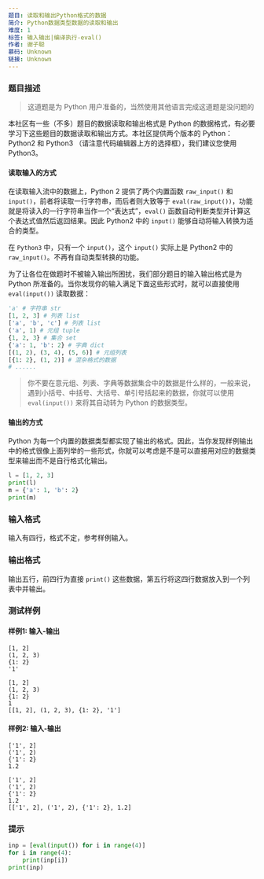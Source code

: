 ```yaml
---
题目: 读取和输出Python格式的数据
简介: Python数据类型数据的读取和输出
难度: 1
标签: 输入输出|编译执行-eval()
作者: 谢子聪
慕码: Unknown
链接: Unknown
---
```


### 题目描述

> 这道题是为 Python 用户准备的，当然使用其他语言完成这道题是没问题的

本社区有一些（不多）题目的数据读取和输出格式是 Python 的数据格式，有必要学习下这些题目的数据读取和输出方式。本社区提供两个版本的 Python：Python2 和 Python3 （请注意代码编辑器上方的选择框），我们建议您使用 Python3。

#### 读取输入的方式

在读取输入流中的数据上，Python 2 提供了两个内置函数 `raw_input()` 和 `input()`，前者将读取一行字符串，而后者则大致等于 `eval(raw_input())`，功能就是将读入的一行字符串当作一个“表达式”，`eval()` 函数自动判断类型并计算这个表达式值然后返回结果。因此 Python2 中的 `input()` 能够自动将输入转换为适合的类型。

在 `Python3` 中，只有一个 `input()`，这个 `input()` 实际上是 Python2 中的 `raw_input()`。不再有自动类型转换的功能。

为了让各位在做题时不被输入输出所困扰，我们部分题目的输入输出格式是为 Python 所准备的。当你发现你的输入满足下面这些形式时，就可以直接使用 `eval(input())` 读取数据：

```python
'a' # 字符串 str
[1, 2, 3] # 列表 list
['a', 'b', 'c'] # 列表 list
('a', 1) # 元组 tuple
{1, 2, 3} # 集合 set
{'a': 1, 'b': 2} # 字典 dict
[(1, 2), (3, 4), (5, 6)] # 元组列表
[{1: 2}, (1, 2)] # 混杂格式的数据
# ......
```

> 你不要在意元组、列表、字典等数据集合中的数据是什么样的，一般来说，遇到小括号、中括号、大括号、单引号括起来的数据，你就可以使用 `eval(input())` 来将其自动转为 Python 的数据类型。

#### 输出的方式

Python 为每一个内置的数据类型都实现了输出的格式。因此，当你发现样例输出中的格式很像上面列举的一些形式，你就可以考虑是不是可以直接用对应的数据类型来输出而不是自行格式化输出。

```python
l = [1, 2, 3]
print(l)
m = {'a': 1, 'b': 2}
print(m)
```

### 输入格式

输入有四行，格式不定，参考样例输入。

### 输出格式

输出五行，前四行为直接 `print()` 这些数据，第五行将这四行数据放入到一个列表中并输出。

### 测试样例

#### 样例1: 输入-输出

```
[1, 2]
(1, 2, 3)
{1: 2}
'1'
```

```
[1, 2]
(1, 2, 3)
{1: 2}
1
[[1, 2], (1, 2, 3), {1: 2}, '1']
```

#### 样例2: 输入-输出

```
['1', 2]
('1', 2)
{'1': 2}
1.2
```

```
['1', 2]
('1', 2)
{'1': 2}
1.2
[['1', 2], ('1', 2), {'1': 2}, 1.2]
```

### 提示

```python
inp = [eval(input()) for i in range(4)]
for i in range(4):
    print(inp[i])
print(inp)
```

